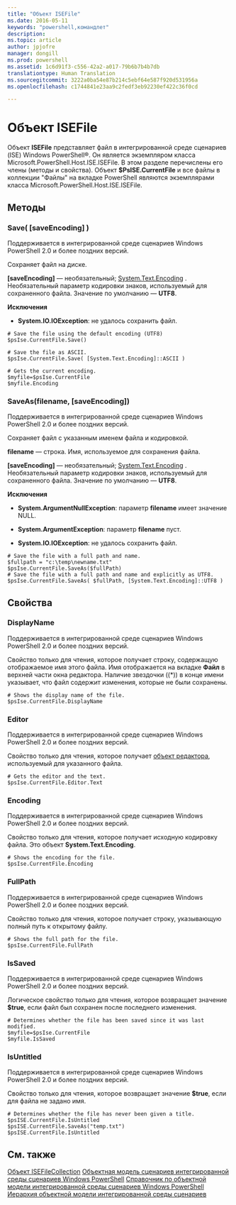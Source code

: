 ```yaml
---
title: "Объект ISEFile"
ms.date: 2016-05-11
keywords: "powershell,командлет"
description: 
ms.topic: article
author: jpjofre
manager: dongill
ms.prod: powershell
ms.assetid: 1c6d91f3-c556-42a2-a017-79b6b7b4b7db
translationtype: Human Translation
ms.sourcegitcommit: 3222a0ba54e87b214c5ebf64e587f920d531956a
ms.openlocfilehash: c1744841e23aa9c2fedf3eb92230ef422c36f0cd

---
```


# Объект ISEFile
  Объект **ISEFile** представляет файл в интегрированной среде сценариев (ISE) Windows PowerShell®. Он является экземпляром класса Microsoft.PowerShell.Host.ISE.ISEFile. В этом разделе перечислены его члены (методы и свойства). Объект **$PsISE.CurrentFile** и все файлы в коллекции "Файлы" на вкладке PowerShell являются экземплярами класса Microsoft.PowerShell.Host.ISE.ISEFile.

## Методы

###  <a name="save-override"></a> Save\( \[saveEncoding\] \)
  Поддерживается в интегрированной среде сценариев Windows PowerShell 2.0 и более поздних версий. 

 Сохраняет файл на диске.

 **\[saveEncoding\]** — необязательный; [System.Text.Encoding](http://msdn.microsoft.com/library/system.text.encoding.aspx)
. Необязательный параметр кодировки знаков, используемый для сохраненного файла. Значение по умолчанию — **UTF8**.

 **Исключения**
 -   **System.IO.IOException**: не удалось сохранить файл.

```
# Save the file using the default encoding (UTF8)
$psIse.CurrentFile.Save()

# Save the file as ASCII.
$psIse.CurrentFile.Save( [System.Text.Encoding]::ASCII )

# Gets the current encoding.
$myfile=$psIse.CurrentFile
$myfile.Encoding

```

###  <a name="saveas"></a> SaveAs\(filename, \[saveEncoding\]\)
  Поддерживается в интегрированной среде сценариев Windows PowerShell 2.0 и более поздних версий. 

 Сохраняет файл с указанным именем файла и кодировкой.

 **filename** — строка. Имя, используемое для сохранения файла.

 **\[saveEncoding\]** — необязательный; [System.Text.Encoding](http://msdn.microsoft.com/library/system.text.encoding.aspx)
. Необязательный параметр кодировки знаков, используемый для сохраненного файла. Значение по умолчанию — **UTF8**.

 **Исключения**
 -   **System.ArgumentNullException**: параметр **filename** имеет значение NULL.

-   **System.ArgumentException**: параметр **filename** пуст.

-   **System.IO.IOException**: не удалось сохранить файл.

```
# Save the file with a full path and name. 
$fullpath = "c:\temp\newname.txt"
$psIse.CurrentFile.SaveAs($fullPath) 
# Save the file with a full path and name and explicitly as UTF8. 
$psIse.CurrentFile.SaveAs( $fullPath, [System.Text.Encoding]::UTF8 )

```

## Свойства

###  <a name="Displayname"></a> DisplayName
  Поддерживается в интегрированной среде сценариев Windows PowerShell 2.0 и более поздних версий. 

 Свойство только для чтения, которое получает строку, содержащую отображаемое имя этого файла. Имя отображается на вкладке **Файл** в верхней части окна редактора. Наличие звездочки (\(\*\)) в конце имени указывает, что файл содержит изменения, которые не были сохранены.

```
# Shows the display name of the file.
$psIse.CurrentFile.DisplayName

```

###  <a name="Editor"></a> Editor
  Поддерживается в интегрированной среде сценариев Windows PowerShell 2.0 и более поздних версий. 

 Свойство только для чтения, которое получает [объект редактора](The-ISEEditor-Object.md), используемый для указанного файла.

```
# Gets the editor and the text.
$psIse.CurrentFile.Editor.Text

```

###  <a name="Encoding"></a> Encoding
  Поддерживается в интегрированной среде сценариев Windows PowerShell 2.0 и более поздних версий. 

 Свойство только для чтения, которое получает исходную кодировку файла. Это объект **System.Text.Encoding**.

```
# Shows the encoding for the file. 
$psIse.CurrentFile.Encoding

```

###  <a name="FullPath"></a> FullPath
  Поддерживается в интегрированной среде сценариев Windows PowerShell 2.0 и более поздних версий. 

 Свойство только для чтения, которое получает строку, указывающую полный путь к открытому файлу.

```
# Shows the full path for the file. 
$psIse.CurrentFile.FullPath

```

###  <a name="IsSaved"></a> IsSaved
  Поддерживается в интегрированной среде сценариев Windows PowerShell 2.0 и более поздних версий. 

 Логическое свойство только для чтения, которое возвращает значение **$true**, если файл был сохранен после последнего изменения.

```
# Determines whether the file has been saved since it was last modified.
$myfile=$psIse.CurrentFile
$myfile.IsSaved

```

###  <a name="IsUntitled"></a> IsUntitled
  Поддерживается в интегрированной среде сценариев Windows PowerShell 2.0 и более поздних версий. 

 Свойство только для чтения, которое возвращает значение **$true**, если для файла не задано имя.

```
# Determines whether the file has never been given a title.
$psISE.CurrentFile.IsUntitled
$psISE.CurrentFile.SaveAs("temp.txt")
$psISE.CurrentFile.IsUntitled

```

## См. также
 [Объект ISEFileCollection](The-ISEFileCollection-Object.md) 
 [Объектная модель сценариев интегрированной среды сценариев Windows PowerShell](The-Windows-PowerShell-ISE-Scripting-Object-Model.md) 
 [Справочник по объектной модели интегрированной среды сценариев Windows PowerShell](Windows-PowerShell-ISE-Object-Model-Reference.md) 
 [Иерархия объектной модели интегрированной среды сценариев](The-ISE-Object-Model-Hierarchy.md)

  



<!--HONumber=Aug16_HO4-->


